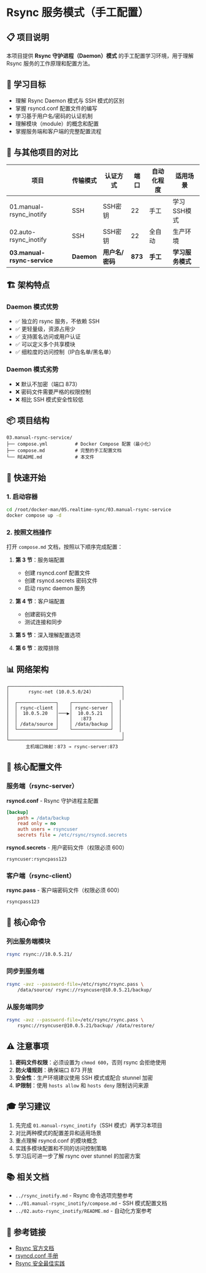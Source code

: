 # Rsync 服务模式（手工配置）

## 📋 项目说明

本项目提供 **Rsync 守护进程（Daemon）模式** 的手工配置学习环境，用于理解 Rsync 服务的工作原理和配置方法。

## 🎯 学习目标

- 理解 Rsync Daemon 模式与 SSH 模式的区别
- 掌握 rsyncd.conf 配置文件的编写
- 学习基于用户名/密码的认证机制
- 理解模块（module）的概念和配置
- 掌握服务端和客户端的完整配置流程

## 🔄 与其他项目的对比

| 项目 | 传输模式 | 认证方式 | 端口 | 自动化程度 | 适用场景 |
|------|---------|---------|------|-----------|---------|
| 01.manual-rsync_inotify | SSH | SSH密钥 | 22 | 手工 | 学习SSH模式 |
| 02.auto-rsync_inotify | SSH | SSH密钥 | 22 | 全自动 | 生产环境 |
| **03.manual-rsync-service** | **Daemon** | **用户名/密码** | **873** | **手工** | **学习服务模式** |

## 🏗️ 架构特点

### Daemon 模式优势
- ✅ 独立的 rsync 服务，不依赖 SSH
- ✅ 更轻量级，资源占用少
- ✅ 支持匿名访问或用户认证
- ✅ 可以定义多个共享模块
- ✅ 细粒度的访问控制（IP白名单/黑名单）

### Daemon 模式劣势
- ❌ 默认不加密（端口 873）
- ❌ 密码文件需要严格的权限控制
- ❌ 相比 SSH 模式安全性较低

## 📦 项目结构

```
03.manual-rsync-service/
├── compose.yml          # Docker Compose 配置（最小化）
├── compose.md           # 完整的手工配置文档
└── README.md            # 本文件
```

## 🚀 快速开始

### 1. 启动容器
```bash
cd /root/docker-man/05.realtime-sync/03.manual-rsync-service
docker compose up -d
```

### 2. 按照文档操作
打开 `compose.md` 文档，按照以下顺序完成配置：

1. **第 3 节**：服务端配置
   - 创建 rsyncd.conf 配置文件
   - 创建 rsyncd.secrets 密码文件
   - 启动 rsync daemon 服务

2. **第 4 节**：客户端配置
   - 创建密码文件
   - 测试连接和同步

3. **第 5 节**：深入理解配置选项

4. **第 6 节**：故障排除

## 📊 网络架构

```
┌─────────────────────────────────────────┐
│       rsync-net (10.0.5.0/24)           │
│                                         │
│  ┌──────────────┐    ┌──────────────┐  │
│  │ rsync-client │    │ rsync-server │  │
│  │  10.0.5.20   │───▶│  10.0.5.21   │  │
│  │              │    │   :873       │  │
│  │ /data/source │    │ /data/backup │  │
│  └──────────────┘    └──────────────┘  │
│                                         │
└─────────────────────────────────────────┘
       主机端口映射：873 → rsync-server:873
```

## 🔑 核心配置文件

### 服务端（rsync-server）

**rsyncd.conf** - Rsync 守护进程主配置
```ini
[backup]
    path = /data/backup
    read only = no
    auth users = rsyncuser
    secrets file = /etc/rsync/rsyncd.secrets
```

**rsyncd.secrets** - 用户密码文件（权限必须 600）
```
rsyncuser:rsyncpass123
```

### 客户端（rsync-client）

**rsync.pass** - 客户端密码文件（权限必须 600）
```
rsyncpass123
```

## 📝 核心命令

### 列出服务端模块
```bash
rsync rsync://10.0.5.21/
```

### 同步到服务端
```bash
rsync -avz --password-file=/etc/rsync/rsync.pass \
    /data/source/ rsync://rsyncuser@10.0.5.21/backup/
```

### 从服务端同步
```bash
rsync -avz --password-file=/etc/rsync/rsync.pass \
    rsync://rsyncuser@10.0.5.21/backup/ /data/restore/
```

## ⚠️ 注意事项

1. **密码文件权限**：必须设置为 `chmod 600`，否则 rsync 会拒绝使用
2. **防火墙规则**：确保端口 873 开放
3. **安全性**：生产环境建议使用 SSH 模式或配合 stunnel 加密
4. **IP限制**：使用 `hosts allow` 和 `hosts deny` 限制访问来源

## 🎓 学习建议

1. 先完成 `01.manual-rsync_inotify`（SSH 模式）再学习本项目
2. 对比两种模式的配置差异和适用场景
3. 重点理解 rsyncd.conf 的模块概念
4. 实践多模块配置和不同的访问控制策略
5. 学习后可进一步了解 rsync over stunnel 的加密方案

## 📚 相关文档

- `../rsync_inotify.md` - Rsync 命令选项完整参考
- `../01.manual-rsync_inotify/compose.md` - SSH 模式配置文档
- `../02.auto-rsync_inotify/README.md` - 自动化方案参考

## 🔗 参考链接

- [Rsync 官方文档](https://rsync.samba.org/)
- [rsyncd.conf 手册](https://man7.org/linux/man-pages/man5/rsyncd.conf.5.html)
- [Rsync 安全最佳实践](https://rsync.samba.org/security.html)

